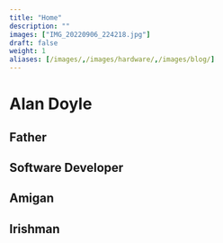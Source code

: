 ```yaml
---
title: "Home"
description: ""
images: ["IMG_20220906_224218.jpg"]
draft: false
weight: 1
aliases: [/images/,/images/hardware/,/images/blog/]
---
```


# Alan Doyle
## Father
## Software Developer
## Amigan
## Irishman
